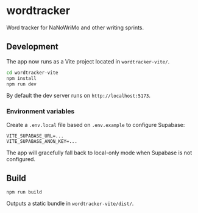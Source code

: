 # wordtracker

Word tracker for NaNoWriMo and other writing sprints.

## Development

The app now runs as a Vite project located in `wordtracker-vite/`.

```bash
cd wordtracker-vite
npm install
npm run dev
```

By default the dev server runs on `http://localhost:5173`.

### Environment variables

Create a `.env.local` file based on `.env.example` to configure Supabase:

```
VITE_SUPABASE_URL=...
VITE_SUPABASE_ANON_KEY=...
```

The app will gracefully fall back to local-only mode when Supabase is not configured.

## Build

```
npm run build
```

Outputs a static bundle in `wordtracker-vite/dist/`.
